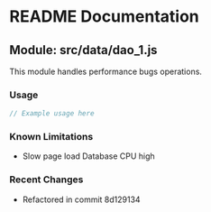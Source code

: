 # README Documentation

## Module: src/data/dao_1.js

This module handles performance bugs operations.

### Usage

```javascript
// Example usage here
```

### Known Limitations

- Slow page load Database CPU high

### Recent Changes

- Refactored in commit 8d129134
